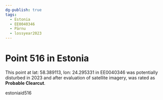 ```yaml
---
dg-publish: true
tags:
  - Estonia
  - EE0040346
  - Pärnu
  - lossyear2023
---
```


# Point 516 in Estonia

This point at lat: 58.389113, lon: 24.295331 in EE0040346 was potentially disturbed in 2023 and after evaluation of satellite imagery, was rated as **Probable Clearcut**.



estoniaid516